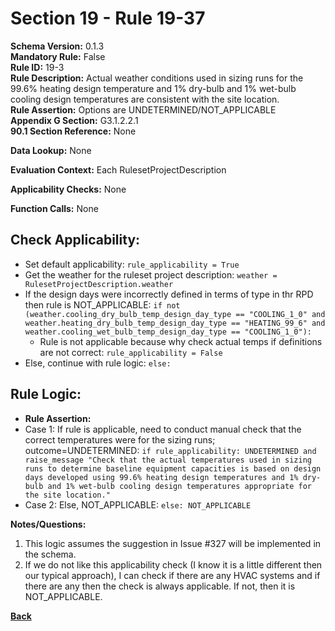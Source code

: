 # Section 19 - Rule 19-37 
**Schema Version:** 0.1.3  
**Mandatory Rule:** False    
**Rule ID:** 19-3     
**Rule Description:** Actual weather conditions used in sizing runs for the 99.6% heating design temperature and 1% dry-bulb and 1% wet-bulb cooling design temperatures are consistent with the site location.    
**Rule Assertion:** Options are UNDETERMINED/NOT_APPLICABLE     
**Appendix G Section:** G3.1.2.2.1      
**90.1 Section Reference:** None  

**Data Lookup:** None  

**Evaluation Context:** Each RulesetProjectDescription

**Applicability Checks:** None  

**Function Calls:**  None

## Check Applicability:
- Set default applicability: `rule_applicability = True`  
- Get the weather for the ruleset project description: `weather = RulesetProjectDescription.weather`  
- If the design days were incorrectly defined in terms of type in thr RPD then rule is NOT_APPLICABLE: `if not (weather.cooling_dry_bulb_temp_design_day_type == "COOLING_1_0" and weather.heating_dry_bulb_temp_design_day_type == "HEATING_99_6" and weather.cooling_wet_bulb_temp_design_day_type == "COOLING_1_0"):`  
  - Rule is not applicable because why check actual temps if definitions are not correct: `rule_applicability = False`   
- Else, continue with rule logic: `else:`  

## Rule Logic:

- **Rule Assertion:**
- Case 1: If rule is applicable, need to conduct manual check that the correct temperatures were for the sizing runs; outcome=UNDETERMINED:  `if rule_applicability: UNDETERMINED and raise_message "Check that the actual temperatures used in sizing runs to determine baseline equipment capacities is based on design days developed using 99.6% heating design temperatures and 1% dry-bulb and 1% wet-bulb cooling design temperatures appropriate for the site location."`  
- Case 2: Else, NOT_APPLICABLE: `else: NOT_APPLICABLE`

**Notes/Questions:**  
1. This logic assumes the suggestion in Issue #327 will be implemented in the schema.
2. If we do not like this applicability check (I know it is a little different then our typical approach), I can check if there are any HVAC systems and if there are any then the check is always applicable. If not, then it is NOT_APPLICABLE.

**[Back](_toc.md)**